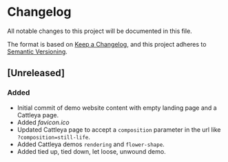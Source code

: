 # Changelog
All notable changes to this project will be documented in this file.

The format is based on [Keep a Changelog](https://keepachangelog.com/en/1.0.0/),
and this project adheres to [Semantic Versioning](https://semver.org/spec/v2.0.0.html).

## [Unreleased]

### Added
- Initial commit of demo website content with empty landing page and a Cattleya page.
- Added *favicon.ico*
- Updated Cattleya page to accept a `composition` parameter in the url like `?composition=still-life`.
- Added Cattleya demos `rendering` and `flower-shape`.
- Added tied up, tied down, let loose, unwound demo.
